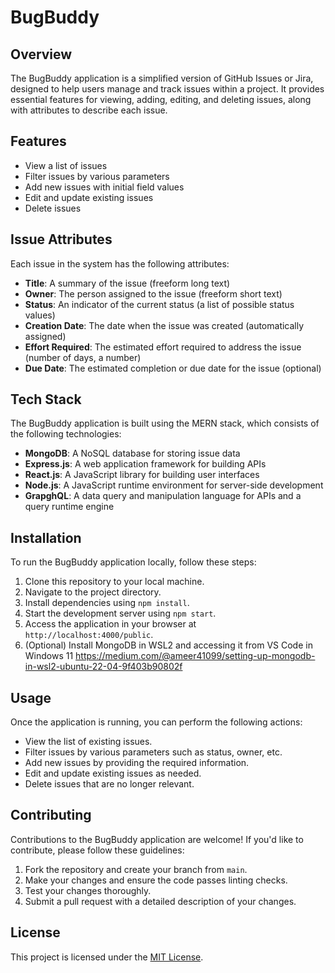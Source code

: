 # BugBuddy

## Overview

The BugBuddy application is a simplified version of GitHub Issues or Jira, designed to help users manage and track issues within a project. It provides essential features for viewing, adding, editing, and deleting issues, along with attributes to describe each issue.

## Features

- View a list of issues
- Filter issues by various parameters
- Add new issues with initial field values
- Edit and update existing issues
- Delete issues

## Issue Attributes

Each issue in the system has the following attributes:

- **Title**: A summary of the issue (freeform long text)
- **Owner**: The person assigned to the issue (freeform short text)
- **Status**: An indicator of the current status (a list of possible status values)
- **Creation Date**: The date when the issue was created (automatically assigned)
- **Effort Required**: The estimated effort required to address the issue (number of days, a number)
- **Due Date**: The estimated completion or due date for the issue (optional)

## Tech Stack

The BugBuddy application is built using the MERN stack, which consists of the following technologies:

- **MongoDB**: A NoSQL database for storing issue data
- **Express.js**: A web application framework for building APIs
- **React.js**: A JavaScript library for building user interfaces
- **Node.js**: A JavaScript runtime environment for server-side development
- **GrapghQL**: A data query and manipulation language for APIs and a query runtime engine

## Installation

To run the BugBuddy application locally, follow these steps:

1. Clone this repository to your local machine.
2. Navigate to the project directory.
3. Install dependencies using `npm install`.
4. Start the development server using `npm start`.
5. Access the application in your browser at `http://localhost:4000/public`.
6. (Optional) Install MongoDB in WSL2 and accessing it from VS Code in Windows 11 https://medium.com/@ameer41099/setting-up-mongodb-in-wsl2-ubuntu-22-04-9f403b90802f

## Usage

Once the application is running, you can perform the following actions:

- View the list of existing issues.
- Filter issues by various parameters such as status, owner, etc.
- Add new issues by providing the required information.
- Edit and update existing issues as needed.
- Delete issues that are no longer relevant.

## Contributing

Contributions to the BugBuddy application are welcome! If you'd like to contribute, please follow these guidelines:

1. Fork the repository and create your branch from `main`.
2. Make your changes and ensure the code passes linting checks.
3. Test your changes thoroughly.
4. Submit a pull request with a detailed description of your changes.

## License

This project is licensed under the [MIT License](LICENSE).


